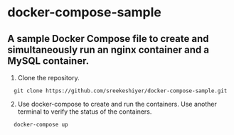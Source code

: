 # docker-compose-sample
A sample Docker Compose file to create and simultaneously run an nginx container and a MySQL container.
---
1. Clone the repository.
```git
  git clone https://github.com/sreekeshiyer/docker-compose-sample.git
```
2. Use docker-compose to create and run the containers. Use another terminal to verify the status of the containers.

```bash
  docker-compose up
```
